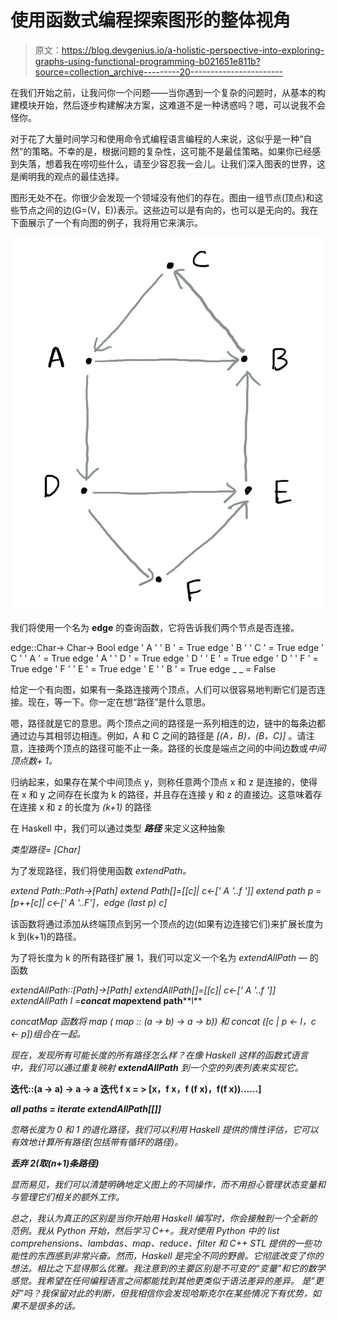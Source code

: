 # 使用函数式编程探索图形的整体视角

> 原文：<https://blog.devgenius.io/a-holistic-perspective-into-exploring-graphs-using-functional-programming-b021651e811b?source=collection_archive---------20----------------------->

在我们开始之前，让我问你一个问题——当你遇到一个复杂的问题时，从基本的构建模块开始，然后逐步构建解决方案，这难道不是一种诱惑吗？嗯，可以说我不会怪你。

对于花了大量时间学习和使用命令式编程语言编程的人来说，这似乎是一种“自然”的策略。不幸的是，根据问题的复杂性，这可能不是最佳策略。如果你已经感到失落，想着我在唠叨些什么，请至少容忍我一会儿。让我们深入图表的世界，这是阐明我的观点的最佳选择。

图形无处不在。你很少会发现一个领域没有他们的存在。图由一组节点(顶点)和这些节点之间的边(G=(V，E))表示。这些边可以是有向的，也可以是无向的。我在下面展示了一个有向图的例子，我将用它来演示。

![](img/cb8f0c7db6d488448fa072eb75c7c2cf.png)

我们将使用一个名为 **edge** 的查询函数，它将告诉我们两个节点是否连接。

edge::Char-> Char-> Bool
edge ' A ' ' B ' = True
edge ' B ' ' C ' = True
edge ' C ' ' A ' = True
edge ' A ' ' D ' = True
edge ' D ' ' E ' = True
edge ' D ' ' F ' = True
edge ' F ' ' E ' = True
edge ' E ' ' B ' = True
edge _ _ = False

给定一个有向图，如果有一条路连接两个顶点，人们可以很容易地判断它们是否连接。现在，等一下。你一定在想“路径”是什么意思。

嗯，路径就是它的意思。两个顶点之间的路径是一系列相连的边，链中的每条边都通过边与其相邻边相连。例如，A 和 C 之间的路径是 *[(A，B)，(B，C)]* 。请注意，连接两个顶点的路径可能不止一条。路径的长度是端点之间的中间边数或*中间顶点数+ 1。*

归纳起来，如果存在某个中间顶点 y，则称任意两个顶点 x 和 z 是连接的，使得在 x 和 y 之间存在长度为 k 的路径，并且存在连接 y 和 z 的直接边。这意味着存在连接 x 和 z 的长度为 *(k+1)* 的路径

在 Haskell 中，我们可以通过类型 ***路径*** 来定义这种抽象

*类型路径= [Char]*

为了发现路径，我们将使用函数 *extendPath。*

*extend Path::Path→[Path]
extend Path[]=[[c]| c←[' A '..f ']]
extend path p =[p++[c]| c←[' A '..F']，edge (last p) c]*

该函数将通过添加从终端顶点到另一个顶点的边(如果有边连接它们)来扩展长度为 k 到(k+1)的路径。

为了将长度为 k 的所有路径扩展 1，我们可以定义一个名为 *extendAllPath —* 的函数

*extendAllPath::[Path]→[Path]
extendAllPath[]=[[c]| c←[' A '..f ']]
extendAllPath l =****concat map*******extend path****l**

**concatMap* 函数将 map ( *map :: (a → b) → a → b))* 和 concat ([c | p ← l，c ← p])组合在一起。*

*现在，发现所有可能长度的所有路径怎么样？在像 Haskell 这样的函数式语言中，我们可以通过重复映射 **extendAllPath** 到一个空的列表列表来实现它。*

**迭代::(a → a) → a → a
迭代 f x = > [x，f x，f (f x)，f(f x))……]**

***all paths = iterate extendAllPath[[]]***

*忽略长度为 0 和 1 的退化路径，我们可以利用 Haskell 提供的惰性评估，它可以有效地计算所有路径(包括带有循环的路径)。*

***丢弃 2(取(n+1)条路径)***

*显而易见，我们可以清楚明确地定义图上的不同操作，而不用担心管理状态变量和与管理它们相关的额外工作。*

*总之，我认为真正的区别是当你开始用 Haskell 编写时，你会接触到一个全新的范例。我从 Python 开始，然后学习 C++。我对使用 Python 中的 list comprehensions、lambdas、map、reduce、filter 和 C++ STL 提供的一些功能性的东西感到非常兴奋。然而，Haskell 是完全不同的野兽。它彻底改变了你的想法。相比之下显得那么优雅。我注意到的主要区别是不可变的“变量”和它的数学感觉。我希望在任何编程语言之间都能找到其他更类似于语法差异的差异。
是“更好”吗？我保留对此的判断，但我相信你会发现哈斯克尔在某些情况下有优势，如果不是很多的话。*